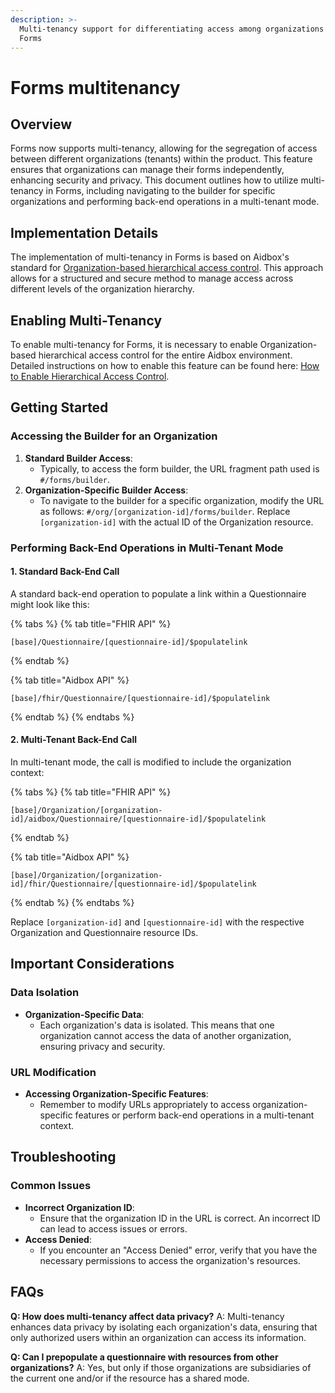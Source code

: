 ```yaml
---
description: >-
  Multi-tenancy support for differentiating access among organizations within
  Forms
---
```


# Forms multitenancy

## Overview

Forms now supports multi-tenancy, allowing for the segregation of access between different organizations (tenants) within the product. This feature ensures that organizations can manage their forms independently, enhancing security and privacy. This document outlines how to utilize multi-tenancy in Forms, including navigating to the builder for specific organizations and performing back-end operations in a multi-tenant mode.

## Implementation Details

The implementation of multi-tenancy in Forms is based on Aidbox's standard for [Organization-based hierarchical access control](../../security-and-access-control/multitenancy/organization-based-hierarchical-access-control.md). This approach allows for a structured and secure method to manage access across different levels of the organization hierarchy.

## Enabling Multi-Tenancy

To enable multi-tenancy for Forms, it is necessary to enable Organization-based hierarchical access control for the entire Aidbox environment. Detailed instructions on how to enable this feature can be found here: [How to Enable Hierarchical Access Control](../../security-and-access-control/multitenancy/how-to-enable-hierarchical-access-control.md).

## Getting Started

### Accessing the Builder for an Organization

1. **Standard Builder Access**:
   * Typically, to access the form builder, the URL fragment path used is `#/forms/builder`.
2. **Organization-Specific Builder Access**:
   * To navigate to the builder for a specific organization, modify the URL as follows: `#/org/[organization-id]/forms/builder`. Replace `[organization-id]` with the actual ID of the Organization resource.

### Performing Back-End Operations in Multi-Tenant Mode

#### 1. Standard Back-End Call

A standard back-end operation to populate a link within a Questionnaire might look like this:

{% tabs %}
{% tab title="FHIR API" %}
```
[base]/Questionnaire/[questionnaire-id]/$populatelink
```
{% endtab %}

{% tab title="Aidbox API" %}
```
[base]/fhir/Questionnaire/[questionnaire-id]/$populatelink
```
{% endtab %}
{% endtabs %}

#### 2. Multi-Tenant Back-End Call

In multi-tenant mode, the call is modified to include the organization context:

{% tabs %}
{% tab title="FHIR API" %}
```
[base]/Organization/[organization-id]/aidbox/Questionnaire/[questionnaire-id]/$populatelink
```
{% endtab %}

{% tab title="Aidbox API" %}
```
[base]/Organization/[organization-id]/fhir/Questionnaire/[questionnaire-id]/$populatelink
```
{% endtab %}
{% endtabs %}

Replace `[organization-id]` and `[questionnaire-id]` with the respective Organization and Questionnaire resource IDs.

## Important Considerations

### Data Isolation

* **Organization-Specific Data**:
  * Each organization's data is isolated. This means that one organization cannot access the data of another organization, ensuring privacy and security.

### URL Modification

* **Accessing Organization-Specific Features**:
  * Remember to modify URLs appropriately to access organization-specific features or perform back-end operations in a multi-tenant context.

## Troubleshooting

### Common Issues

* **Incorrect Organization ID**:
  * Ensure that the organization ID in the URL is correct. An incorrect ID can lead to access issues or errors.
* **Access Denied**:
  * If you encounter an "Access Denied" error, verify that you have the necessary permissions to access the organization's resources.

## FAQs

**Q: How does multi-tenancy affect data privacy?** A: Multi-tenancy enhances data privacy by isolating each organization's data, ensuring that only authorized users within an organization can access its information.

**Q: Can I prepopulate a questionnaire with resources from other organizations?** A: Yes, but only if those organizations are subsidiaries of the current one and/or if the resource has a shared mode.
